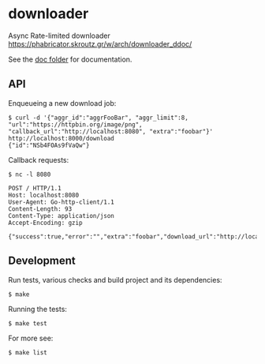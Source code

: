 # downloader

Async Rate-limited downloader https://phabricator.skroutz.gr/w/arch/downloader_ddoc/

See the [doc folder](doc/) for documentation.


API
-------------------------------------------------------------------------------

Enqueueing a new download job:
```shell
$ curl -d '{"aggr_id":"aggrFooBar", "aggr_limit":8, "url":"https://httpbin.org/image/png", "callback_url":"http://localhost:8080", "extra":"foobar"}' http://localhost:8000/download
{"id":"NSb4FOAs9fVaQw"}
```

Callback requests:
```shell
$ nc -l 8080

POST / HTTP/1.1
Host: localhost:8080
User-Agent: Go-http-client/1.1
Content-Length: 93
Content-Type: application/json
Accept-Encoding: gzip

{"success":true,"error":"","extra":"foobar","download_url":"http://localhost/NSb4FOAs9fVaQw"}
```



Development
-------------------------------------------------------------------------------

Run tests, various checks and build project and its dependencies:
```shell
$ make
```

Running the tests:
```shell
$ make test
```

For more see:
```shell
$ make list
```





